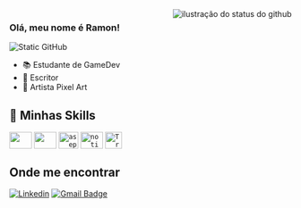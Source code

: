 
<img align='right' src="https://github-readme-stats.vercel.app/api?username=RamonSouza-Sil&show_icons=true&title_color=783c00&text_color=af552e&icon_color=783c00&bg_color=f8efd4&cache_seconds=2300" alt="ilustração do status do github">


### Olá, meu nome é Ramon!

<img src="https://img.shields.io/static/v1?label=Overview&message=RamonSouza&color=f8efd4&style=for-the-badge&logo=GitHub" alt="Static GitHub">


- 📚 Estudante de GameDev
- 📖 Escritor
- 🎨 Artista Pixel Art


## 🚀 Minhas Skills

<code><img align="center"  height="30" width="40" src="https://cdn.jsdelivr.net/gh/devicons/devicon/icons/unity/unity-original.svg" width="40"></code>
<code><img align="center"  height="30" width="40" src="https://cdn.jsdelivr.net/gh/devicons/devicon/icons/csharp/csharp-original.svg" width="40"></code>
<code><img alt="aseprite" align="center"  height="30" width="35" src="https://img.icons8.com/?size=100&id=4HbiSXA9b90z&format=png&color=000000" width="35"></code>
<code><img alt="notion" align="center"  height="30" width="40" src="https://img.icons8.com/?size=100&id=nvtEH6DpqruC&format=png&color=000000" width="40"></code>
<code><img alt="Trello" align="center"  height="30" width="30" src="https://img.icons8.com/?size=40&id=dk3ajz9a6J01&format=png&color=000000" width="30"></code>




## Onde me encontrar
[![Linkedin](https://img.shields.io/badge/-RamonSouza-blue?style=flat-square&logo=Linkedin&logoColor=white&link=https://www.linkedin.com/in/ramonsouzadasilva/)](https://www.linkedin.com/in/ramonsouzadasilva/)
[![Gmail Badge](https://img.shields.io/badge/-ramonsouzasil2004@email.com-006bed?style=flat-square&logo=Gmail&logoColor=white&link=mailto:SEU-EMAIL)](mailto:SEU-EMAIL)

  
</div>
